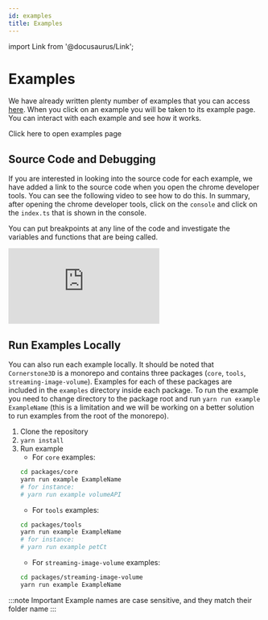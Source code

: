 ```yaml
---
id: examples
title: Examples
---
```


import Link from '@docusaurus/Link';

# Examples

We have already written plenty number of examples that you can access [here](/docs/examples).
When you click on an example you will be taken to its example page. You can interact
with each example and see how it works.

<Link to="/docs/examples">
    <div id="open-example-button">
        Click here to open examples page
    </div>
</Link>

## Source Code and Debugging

If you are interested in looking into the source code for each example, we have added a link to the source code
when you open the chrome developer tools. You can see the following video to see how to do this. In summary,
after opening the chrome developer tools, click on the `console` and click on the `index.ts` that is
shown in the console.

You can put breakpoints at any line of the code and investigate the variables and functions that are
being called.

<!-- /For some reason vimeo gives CORS errors for embed -->
<div style={{padding:"56.25% 0 0 0", position:"relative"}}>
    <iframe src="https://player.vimeo.com/video/694244249?h=06d45e5a5f&amp;badge=0&amp;autopause=0&amp;player_id=0&amp;app_id=58479&amp;dnt=1"
    frameBorder="0" allow="cross-origin-isolated" allowFullScreen style= {{ position:"absolute",top:0,left:0,width:"100%",height:"100%"}} title="Examples"></iframe>
</div>

## Run Examples Locally

You can also run each example locally. It should be noted that `Cornerstone3D` is a
monorepo and contains three packages (`core`, `tools`, `streaming-image-volume`). Examples
for each of these packages are included in the `examples` directory inside each package.
To run the example you need to change directory to the package root and run `yarn run example ExampleName` (this is a limitation
and we will be working on a better solution to run examples from the root of the monorepo).

1. Clone the repository
2. `yarn install`
3. Run example
   - For `core` examples:
   ```bash
   cd packages/core
   yarn run example ExampleName
   # for instance:
   # yarn run example volumeAPI
   ```
   - For `tools` examples:
   ```bash
   cd packages/tools
   yarn run example ExampleName
   # for instance:
   # yarn run example petCt
   ```
   - For `streaming-image-volume` examples:
   ```bash
   cd packages/streaming-image-volume
   yarn run example ExampleName
   ```

:::note Important
Example names are case sensitive, and they match their folder name
:::
